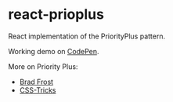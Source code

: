 # react-prioplus
React implementation of the PriorityPlus pattern.

Working demo on [CodePen](http://codepen.io/daniel_gooss/pen/rOLLPm).

More on Priority Plus:
* [Brad Frost](http://bradfrost.com/blog/post/revisiting-the-priority-pattern/)
* [CSS-Tricks](https://css-tricks.com/the-priority-navigation-pattern/)
